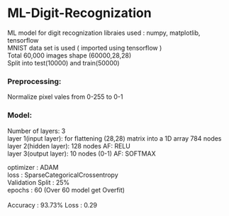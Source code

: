 # ML-Digit-Recognization
ML model for digit recognization 
libraies used : numpy, matplotlib, tensorflow<br>
MNIST data set is used ( imported using tensorflow )<br>
Total 60,000 images shape (60000,28,28)<br>
Split into test(10000) and train(50000)<br>

### Preprocessing:
Normalize pixel vales from 0-255 to 0-1

### Model:
Number of layers: 3<br>
layer 1(input layer): for flattening (28,28) matrix into a 1D array 784 nodes<br>
layer 2(hidden layer): 128 nodes AF: RELU<br>
layer 3(output layer): 10 nodes (0-1) AF: SOFTMAX<br>

optimizer : ADAM<br>
loss : SparseCategoricalCrossentropy<br>
Validation Split : 25%<br>
epochs : 60 (Over 60 model get Overfit)<br>
<br>
Accuracy : 93.73%
Loss : 0.29
